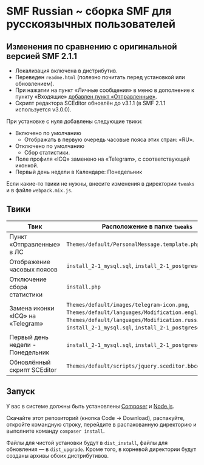 
# SMF Russian ~ сборка SMF для русскоязычных пользователей

## Изменения по сравнению с оригинальной версией SMF 2.1.1

* Локализация включена в&nbsp;дистрибутив.
* Переведен `readme.html` (полезно почитать перед установкой или обновлением).
* При нажатии на пункт «Личные сообщения» в меню в дополнение к пункту «Входящие» [добавлен пункт «Отправленные»](https://www.simplemachines.org/community/index.php?topic=580740.0).
* Скрипт редактора SCEditor обновлён до v3.1.1 (в SMF 2.1.1 используется v3.0.0).

При установке с нуля добавлены следующие твики:
* Включено по&nbsp;умолчанию
    * Отображать в&nbsp;первую очередь часовые пояса этих стран: «RU».
* Отключено по&nbsp;умолчанию
    * Сбор статистики.
* Поле профиля «ICQ» заменено на «Telegram», с соответствующей иконкой.
* Первый день недели в Календаре: Понедельник

Если какие-то твики не нужны, внесите изменения в директории `tweaks` и в файле `webpack.mix.js`.

## Твики

| Твик  | Расположение в папке `tweaks` |
| ------------- | ------------- |
| Пункт «Отправленные» в ЛС | `Themes/default/PersonalMessage.template.php` |
| Отображение часовых поясов | `install_2-1_mysql.sql`, `install_2-1_postgresql.sql` |
| Отключение сбора статистики | `install.php` |
| Замена иконки «ICQ» на «Telegram» | `Themes/default/images/telegram-icon.png`, `Themes/default/languages/Modification.english.php`, `Themes/default/languages/Modification.russian.php`, `install_2-1_mysql.sql`, `install_2-1_postgresql.sql` |
| Первый день недели - Понедельник | `install_2-1_mysql.sql`, `install_2-1_postgresql.sql` |
| Обновлённый скрипт SCEditor | `Themes/default/scripts/jquery.sceditor.bbcode.min.js` |

## Запуск

У вас в системе должны быть установлены [Composer](https://getcomposer.org/download/) и [Node.js](https://nodejs.org/en/).

Скачайте этот репозиторий (кнопка Code -> Download), распакуйте, откройте командную строку, перейдите в распакованную директорию и выполните команду `composer install`.

Файлы для чистой установки будут в `dist_install`, файлы для обновления — в `dist_upgrade`. Кроме того, в корневой директории будут созданы архивы обоих дистрибутивов.